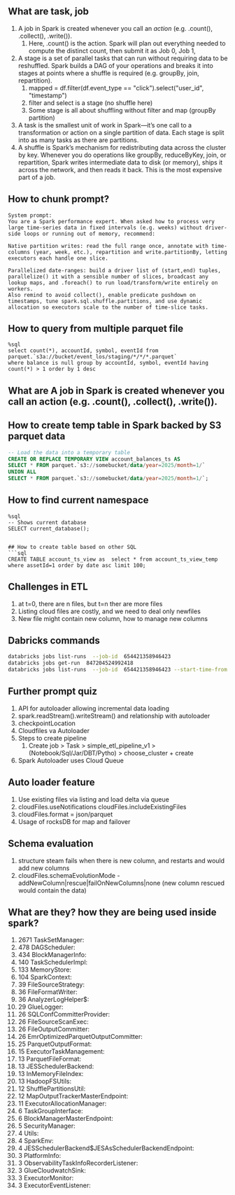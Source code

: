 ## What are task, job
1. A job in Spark is created whenever you call an *action* (e.g. .count(), .collect(), .write()).
   1. Here, .count() is the action. Spark will plan out everything needed to compute the distinct count, then submit it as Job 0, Job 1,
2. A stage is a set of parallel tasks that can run without requiring data to be reshuffled. Spark builds a DAG of your operations and breaks it into stages at points where a shuffle is required (e.g. groupBy, join, repartition).
   1. mapped = df.filter(df.event_type == "click").select("user_id", "timestamp")
   2. filter and select is a stage (no shuffle here)
   3. Some stage is all about shuffling without filter and map (groupBy  partition)
3. A task is the smallest unit of work in Spark—it’s one call to a transformation or action on a single partition of data. Each stage is split into as many tasks as there are partitions.
4. A shuffle is Spark’s mechanism for redistributing data across the cluster by key. Whenever you do operations like groupBy, reduceByKey, join, or repartition, Spark writes intermediate data to disk (or memory), ships it across the network, and then reads it back. This is the most expensive part of a job.


## How to chunk prompt?
```
System prompt:
You are a Spark performance expert. When asked how to process very large time-series data in fixed intervals (e.g. weeks) without driver-side loops or running out of memory, recommend:

Native partition writes: read the full range once, annotate with time-columns (year, week, etc.), repartition and write.partitionBy, letting executors each handle one slice.

Parallelized date-ranges: build a driver list of (start,end) tuples, parallelize() it with a sensible number of slices, broadcast any lookup maps, and .foreach() to run load/transform/write entirely on workers.
Also remind to avoid collect(), enable predicate pushdown on timestamps, tune spark.sql.shuffle.partitions, and use dynamic allocation so executors scale to the number of time-slice tasks.
```

## How to query from multiple parquet file
```
%sql
select count(*), accountId, symbol, eventId from parquet.`s3a://bucket/event_los/staging/*/*/*.parquet`
where balance is null group by accountId, symbol, eventId having count(*) > 1 order by 1 desc
```

## What are A job in Spark is created whenever you call an action (e.g. .count(), .collect(), .write()).

## How to create temp table in Spark backed by S3 parquet data
```sql
-- Load the data into a temporary table
CREATE OR REPLACE TEMPORARY VIEW account_balances_ts AS
SELECT * FROM parquet.`s3://somebucket/data/year=2025/month=1/`
UNION ALL
SELECT * FROM parquet.`s3://somebucket/data/year=2025/month=1/`;
```

## How to find current namespace

```
%sql
-- Shows current database
SELECT current_database();
```

```

## How to create table based on other SQL
```sql
CREATE TABLE account_ts_view as  select * from account_ts_view_temp where assetId=1 order by date asc limit 100;
```

## Challenges in ETL
1. at t=0, there are n files, but t=n ther are more files
2. Listing cloud files are costly, and we need to deal only newfiles
3. New file might contain new column, how to manage new columns

## Dabricks commands
```bash
databricks jobs list-runs  --job-id  654421358946423
databricks jobs get-run  847204524992418
databricks jobs list-runs  --job-id  654421358946423 --start-time-from 1752444000000 --start-time-to 1752501600000 --completed-only

```

## Further prompt quiz
1. API for autoloader allowing incremental data loading
2.   spark.readStream().writeStream() and relationship with autoloader
3. checkpointLocation
4. Cloudfiles va Autoloader
5. Steps to create pipeline
   1. Create job > Task  > simple_etl_pipeline_v1 > (Notebook/Sql/Jar/DBT/Pytho) > choose_cluster + create
 2. Spark Autoloader uses Cloud Queue

 ## Auto loader feature
 1. Use existing files via listing and load delta via queue
 2. cloudFiles.useNotifications cloudFiles.includeExistingFiles
 3. cloudFiles.format = json/parquet
 4. Usage of rocksDB for map and failover

 ## Schema evaluation
 1. structure steam fails when there is new column, and restarts and would add new columns
 2. cloudFiles.schemaEvolutionMode - addNewColumn|rescue|failOnNewColumns|none (new column rescued would contain the data)

## What are they? how they are being used inside spark?
1. 2671 TaskSetManager:
1. 478 DAGScheduler:
1. 434 BlockManagerInfo:
1. 140 TaskSchedulerImpl:
1. 133 MemoryStore:
1. 104 SparkContext:
1.  39 FileSourceStrategy:
1.  36 FileFormatWriter:
1.  36 AnalyzerLogHelper$:
1.  29 GlueLogger:
1.  26 SQLConfCommitterProvider:
1.  26 FileSourceScanExec:
1.  26 FileOutputCommitter:
1.  26 EmrOptimizedParquetOutputCommitter:
1.  25 ParquetOutputFormat:
1.  15 ExecutorTaskManagement:
1.  13 ParquetFileFormat:
1.  13 JESSchedulerBackend:
1.  13 InMemoryFileIndex:
1.  13 HadoopFSUtils:
1.  12 ShufflePartitionsUtil:
1.  12 MapOutputTrackerMasterEndpoint:
1.  11 ExecutorAllocationManager:
1.   6 TaskGroupInterface:
1.   6 BlockManagerMasterEndpoint:
1.   5 SecurityManager:
1.   4 Utils:
1.   4 SparkEnv:
1.   4 JESSchedulerBackend$JESAsSchedulerBackendEndpoint:
1.   3 PlatformInfo:
1.   3 ObservabilityTaskInfoRecorderListener:
1.   3 GlueCloudwatchSink:
1.   3 ExecutorMonitor:
1.   3 ExecutorEventListener:
